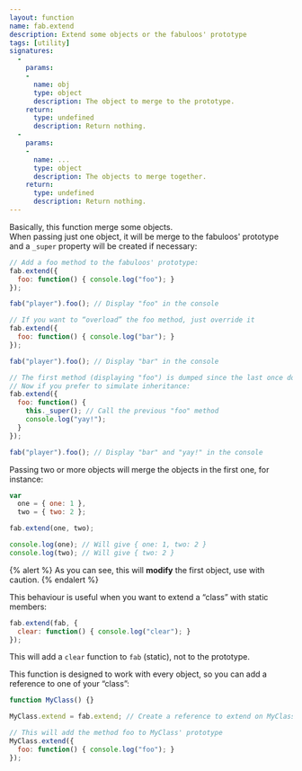 ```yaml
---
layout: function
name: fab.extend
description: Extend some objects or the fabuloos' prototype
tags: [utility]
signatures:
  -
    params:
    -
      name: obj
      type: object
      description: The object to merge to the prototype.
    return:
      type: undefined
      description: Return nothing.
  -
    params:
    -
      name: ...
      type: object
      description: The objects to merge together.
    return:
      type: undefined
      description: Return nothing.
---
```


Basically, this function merge some objects.  
When passing just one object, it will be merge to the fabuloos' prototype and a `_super` property will be created if necessary:

```js
// Add a foo method to the fabuloos' prototype:
fab.extend({
  foo: function() { console.log("foo"); }
});

fab("player").foo(); // Display "foo" in the console

// If you want to “overload” the foo method, just override it
fab.extend({
  foo: function() { console.log("bar"); }
});

fab("player").foo(); // Display "bar" in the console

// The first method (displaying "foo") is dumped since the last once doesn't call _super
// Now if you prefer to simulate inheritance:
fab.extend({
  foo: function() {
    this._super(); // Call the previous "foo" method
    console.log("yay!");
  }
});

fab("player").foo(); // Display "bar" and "yay!" in the console
```

Passing two or more objects will merge the objects in the first one, for instance:

```js
var
  one = { one: 1 },
  two = { two: 2 };

fab.extend(one, two);

console.log(one); // Will give { one: 1, two: 2 }
console.log(two); // Will give { two: 2 }
```

{% alert %}
As you can see, this will **modify** the first object, use with caution.
{% endalert %}

This behaviour is useful when you want to extend a “class” with static members:

```js
fab.extend(fab, {
  clear: function() { console.log("clear"); }
});
```

This will add a `clear` function to `fab` (static), not to the prototype.

This function is designed to work with every object, so you can add a reference to one of your “class”:

```js
function MyClass() {}

MyClass.extend = fab.extend; // Create a reference to extend on MyClass

// This will add the method foo to MyClass' prototype
MyClass.extend({
  foo: function() { console.log("foo"); }
});
```